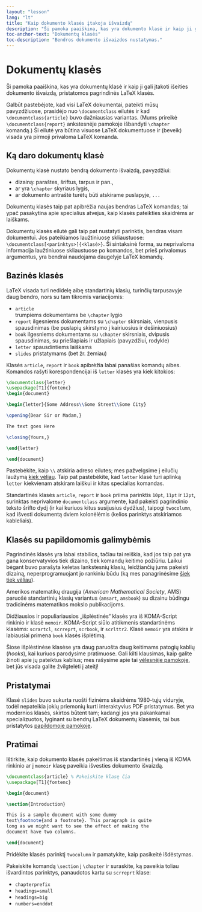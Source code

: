 ```yaml
---
layout: "lesson"
lang: "lt"
title: "Kaip dokumento klasės įtakoja išvaizdą"
description: "Ši pamoka paaiškina, kas yra dokumento klasė ir kaip ji gali įtakoti išeities dokumento išvaizdą, pristatomos pagrindinės LaTeX klasės."
toc-anchor-text: "Dokumentų klasės"
toc-description: "Bendros dokumento išvaizdos nustatymas."
---
```


# Dokumentų klasės

<span
  class="summary">Ši pamoka paaiškina, kas yra dokumentų klasė ir kaip ji gali įtakoti išeities dokumento išvaizdą, pristatomos pagrindinės LaTeX klasės.</span>

Galbūt pastebėjote, kad visi LaTeX dokumentai, pateikti mūsų pavyzdžiuose,
prasidėjo nuo `\documentclass` eilutės ir kad `\documentclass{article}` buvo
dažniausias variantas. (Mums prireikė `\documentclass{report}` ankstesnėje
pamokoje išbandyti `\chapter` komandą.)  Ši eilutė yra būtina visuose LaTeX
dokumentuose ir (beveik) visada yra pirmoji privaloma LaTeX komanda.

## Ką daro dokumentų klasė

Dokumentų klasė nustato bendrą dokumento išvaizdą, pavyzdžiui:

- dizainą: paraštes, šriftus, tarpus ir pan.,
- ar yra `\chapter` skyriaus lygis,
- ar dokumento antraštė turėtų būti atskirame puslapyje, `...`

Dokumentų klasės taip pat apibrėžia naujas bendras LaTeX komandas; tai ypač pasakytina apie specialius atvejus, kaip klasės pateikties skaidrėms ar laiškams.

Dokumentų klasės eilutė gali taip pat nustatyti parinktis, bendras visam dokumentui. Jos pateikiamos laužtiniuose skliaustuose: `\documentclass[<parinktys>]{<klasė>}`. Ši sintaksinė forma, su neprivaloma informacija laužtiniuose skliaustuose po komandos, bet prieš privalomus argumentus, yra bendrai naudojama daugelyje LaTeX komandų.

## Bazinės klasės

LaTeX visada turi nedidelę aibę standartinių klasių, turinčių tarpusavyje daug bendro, nors su tam tikromis variacijomis:
- `article`  
  trumpiems dokumentams be `\chapter` lygio
- `report`
  ilgesniems dokumentams su `\chapter` skirsniais, vienpusis spausdinimas (be puslapių skirstymo į kairiuosius ir dešiniuosius)
- `book`
  ilgesniems dokumentams su `\chapter` skirsniais, dvipusis spausdinimas, su priešlapiais ir užlapiais (pavyzdžiui, rodykle)
- `letter`
  spausdintiems laiškams
- `slides`
  pristatymams (bet žr. žemiau)

Klasės `article`, `report` ir `book` apibrėžia labai panašias komandų aibes. Komandos rašyti korespondencijai iš `letter` klasės yra kiek kitokios:

```latex
\documentclass{letter}
\usepackage[T1]{fontenc}
\begin{document}

\begin{letter}{Some Address\\Some Street\\Some City}

\opening{Dear Sir or Madam,}

The text goes Here

\closing{Yours,}

\end{letter}

\end{document}
```

Pastebėkite, kaip ``\\`` atskiria adreso eilutes; mes pažvelgsime į eilučių
laužymą [kiek vėliau](lesson-11).  Taip pat pastebėkite, kad `letter` klasė
turi aplinką `letter` kiekvienam atskiram laiškui ir kitas specialias
komandas.

Standartinės klasės `article`, `report` ir `book` priima parinktis `10pt`,
`11pt` ir `12pt`, surinktas neprivalome `documentclass` argumente, kad
pakeisti pagrindinio teksto šrifto dydį (ir kai kuriuos kitus susijusius
dydžius), taipogi `twocolumn`, kad išvesti dokumentą dviem kolonėlėmis
(kelios parinktys atskiriamos kableliais).

## Klasės su papildomomis galimybėmis

Pagrindinės klasės yra labai stabilios, tačiau tai reiškia, kad jos taip pat
yra gana konservatyvios tiek dizaino, tiek komandų keitimo požiūriu. Laikui
bėgant buvo parašyta keletas lankstesnių klasių, leidžiančių jums pakeisti
dizainą, neperprogramuojant jo rankiniu būdu (ką mes panagrinėsime [šiek tiek
vėliau](lesson-11)).

Amerikos matematikų draugija (_American Mathematical Society_, AMS) paruošė
standartinių klasių variantus (`amsart`, `amsbook`) su dizainu būdingu
tradicinėms matematikos mokslo publikacijoms.

Didžiausios ir populiariausios „išplėstinės“ klasės yra iš KOMA-Script
rinkinio ir klasė `memoir`. KOMA-Script siūlo atitikmenis standartinėms
klasėms: `scrartcl`, `scrreprt`, `scrbook`, ir `scrlttr2`. Klasė `memoir` yra
atskira ir labiausiai primena `book` klasės išplėtimą.

Šiose išplėstinėse klasėse yra daug paruošta daug keitimams patogių kablių
(_hooks_), kai kuriuos parodysime pratimuose.  Gali kilti klausimas, kaip
galite žinoti apie jų pateiktus kablius; mes rašysime apie tai [vėlesnėje
pamokoje](lesson-16), bet jūs visada galite žvilgtelėti į ateitį!

## Pristatymai

Klasė `slides` buvo sukurta ruošti fizinėms skaidrėms 1980-tųjų viduryje,
todėl nepateikia jokių priemonių kurti interaktyvius PDF pristatymus.  Bet
yra modernios klasės, skirtos būtent tam; kadangi jos yra pakankamai
specializuotos, lyginant su bendrų LaTeX dokumentų klasėmis, tai bus
pristatytos [papildomoje pamokoje](more-05).

## Pratimai

Ištirkite, kaip dokumento klasės pakeitimas iš standartinės į vieną iš KOMA rinkinio ar į `memoir` klasę paveikia išvesties dokumento išvaizdą.

```latex
\documentclass{article} % Pakeiskite klasę čia
\usepackage[T1]{fontenc}

\begin{document}

\section{Introduction}

This is a sample document with some dummy
text\footnote{and a footnote}. This paragraph is quite
long as we might want to see the effect of making the
document have two columns.

\end{document}
```

Pridėkite klasės parinktį `twocolumn` ir pamatykite, kaip pasikeitė
išdėstymas.

Pakeiskite komandą `\section` į `\chapter` ir suraskite, ką paveikia toliau
išvardintos parinktys, panaudotos kartu su `scrreprt` klase:

- `chapterprefix`
- `headings=small`
- `headings=big`
- `numbers=enddot`
